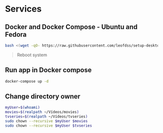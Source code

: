 # Services

## Docker and Docker Compose - Ubuntu and Fedora

```bash
bash <(wget -qO- https://raw.githubusercontent.com/leofdss/setup-desktop/main/docker/install.sh)
```

> Reboot system

## Run app in Docker compose

```bash
docker-compose up -d
```

## Change directory owner

```bash
myUser=$(whoami)
movies=$(realpath ~/Vídeos/movies)
tvseries=$(realpath ~/Vídeos/tvseries)
sudo chown --recursive $myUser $movies
sudo chown --recursive $myUser $tvseries
```
